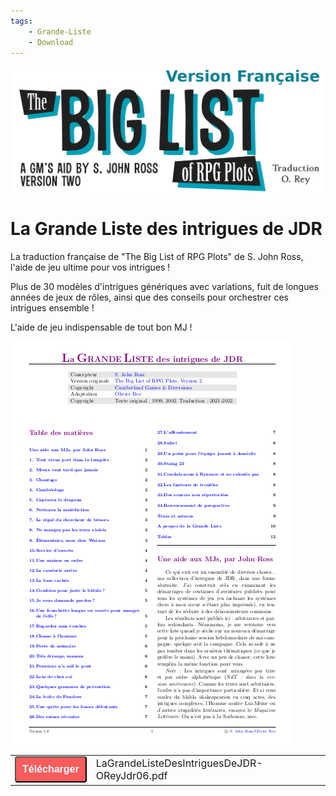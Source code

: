 ```yaml
---
tags:
    - Grande-Liste
    - Download
---
```


![header](../images/grande-liste/fr.png)

# La Grande Liste des intrigues de JDR

La traduction française de "The Big List of RPG Plots" de S. John Ross, l'aide de jeu ultime pour vos intrigues !

Plus de 30 modèles d'intrigues génériques avec variations, fuit de longues années de jeux de rôles, ainsi que des conseils pour orchestrer ces intrigues ensemble !

L'aide de jeu indispensable de tout bon MJ !

![couverture](../images/grande-liste/proj2.png)

<table>
<tr>
<td><button type="submit" style="font-size:16px;border-radius: 4px;font-weight: bold;background:#fa5c5c;color:white;padding:10px" onclick="window.location.href='../../files/grande-liste/LaGrandeListeDesIntriguesDeJDR-OReyJdr06.pdf';">Télécharger</button></td>
<td style="font-size:16px">LaGrandeListeDesIntriguesDeJDR-OReyJdr06.pdf</td>
</tr>
</table>

